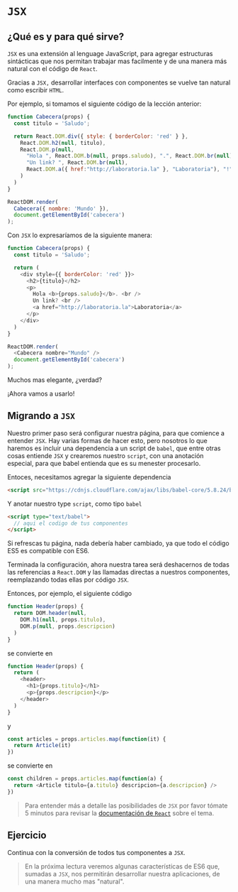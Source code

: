 # `JSX`

## ¿Qué es y para qué sirve?

`JSX` es una extensión al lenguage JavaScript, para agregar estructuras sintácticas que nos permitan trabajar mas facilmente y de una manera más natural con el código de `React`.

Gracias a `JSX,` desarrollar interfaces con componentes se vuelve tan natural como escribir `HTML`.

Por ejemplo, si tomamos el siguiente código de la lección anterior:

```javascript
function Cabecera(props) {
  const titulo = 'Saludo';

  return React.DOM.div({ style: { borderColor: 'red' } },
    React.DOM.h2(null, titulo),
    React.DOM.p(null,
      "Hola ", React.DOM.b(null, props.saludo), ".", React.DOM.br(null),
      "Un link? ", React.DOM.br(null),
      React.DOM.a({ href:"http://laboratoria.la" }, "Laboratoria"), "!"
    )
  )
}

ReactDOM.render(
  Cabecera({ nombre: 'Mundo' }),
  document.getElementById('cabecera')
);
```


Con `JSX` lo expresaríamos de la siguiente manera:

```javascript
function Cabecera(props) {
  const titulo = 'Saludo';

  return (
    <div style={{ borderColor: 'red' }}>
      <h2>{titulo}</h2>
      <p>
        Hola <b>{props.saludo}</b>. <br />
        Un link? <br />
        <a href="http://laboratoria.la">Laboratoria</a>
      </p>
    </div>
  )
}

ReactDOM.render(
  <Cabecera nombre="Mundo" />
  document.getElementById('cabecera')
);
```

Muchos mas elegante, ¿verdad?

¡Ahora vamos a usarlo!

## Migrando a `JSX`

Nuestro primer paso será configurar nuestra página, para que comience a entender `JSX`. Hay varias formas de hacer esto, pero nosotros lo que haremos es incluir una dependencia a un script de `babel`, que entre otras cosas entiende `JSX` y crearemos nuestro `script`, con una anotación especial, para que babel entienda que es su menester procesarlo.

Entoces, necesitamos agregar la siguiente dependencia
```html
<script src="https://cdnjs.cloudflare.com/ajax/libs/babel-core/5.8.24/browser.min.js"></script>
```

Y anotar nuestro type `script`, como tipo `babel`
```html
<script type="text/babel">
  // aqui el codigo de tus componentes
</script>
```

Si refrescas tu página, nada debería haber cambiado, ya que todo el código ES5 es compatible con ES6.

Terminada la configuración, ahora nuestra tarea será deshacernos de todas las referencias a `React.DOM` y las llamadas directas a nuestros componentes, reemplazando todas ellas por código `JSX`.

Entonces, por ejemplo, el siguiente código
```javascript
function Header(props) {
  return DOM.header(null,
    DOM.h1(null, props.titulo),
    DOM.p(null, props.descripcion)
  )
}
```

se convierte en

```javascript
function Header(props) {
  return (
    <header>
      <h1>{props.titulo}</h1>
      <p>{props.descripcion}</p>
    </header>
  )
}
```

y

```javascript
const articles = props.articles.map(function(it) {
  return Article(it)
})
```

se convierte en

```javascript
const children = props.articles.map(function(a) {
  return <Article titulo={a.titulo} descripcion={a.descripcion} />
})
```

> Para entender más a detalle las posibilidades de `JSX` por favor tómate 5 minutos para revisar la [documentación de `React`](https://facebook.github.io/react/docs/introducing-jsx.html) sobre el tema.

## Ejercicio

Continua con la conversión de todos tus componentes a `JSX`.

> En la próxima lectura veremos algunas características de ES6 que, sumadas a `JSX`, nos permitirán desarrollar nuestra aplicaciones, de una manera mucho mas "natural".
